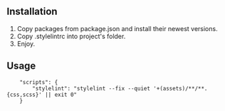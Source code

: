 ## Installation

1. Copy packages from package.json and install their newest versions.
2. Copy .stylelintrc into project's folder.
3. Enjoy.

## Usage

```
    "scripts": {
        "stylelint": "stylelint --fix --quiet '+(assets)/**/**.{css,scss}' || exit 0"
    }
```

